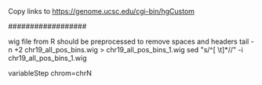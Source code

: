 Copy links to
https://genome.ucsc.edu/cgi-bin/hgCustom



##################

wig file from R should be preprocessed to remove spaces and headers
  tail -n +2 chr19_all_pos_bins.wig > chr19_all_pos_bins_1.wig
  sed "s/^[ \t]*//" -i chr19_all_pos_bins_1.wig

variableStep  chrom=chrN
